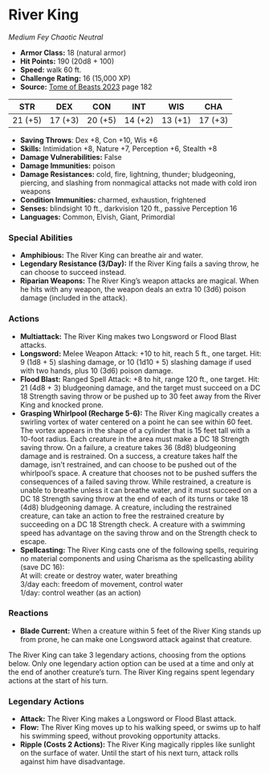 # River King

*Medium* *Fey* *Chaotic Neutral*

- **Armor Class:** 18 (natural armor)
- **Hit Points:** 190 (20d8 + 100)
- **Speed:** walk 60 ft.
- **Challenge Rating:** 16 (15,000 XP)
- **Source:** [Tome of Beasts 2023](https://koboldpress.com/kpstore/product/tome-of-beasts-1-2023-edition/) page 182

| STR | DEX | CON | INT | WIS | CHA |
| --- | --- | --- | --- | --- | --- |
| 21 (+5) | 17 (+3) | 20 (+5) | 14 (+2) | 13 (+1) | 17 (+3) |

- **Saving Throws**: Dex +8, Con +10, Wis +6
- **Skills:** Intimidation +8, Nature +7, Perception +6, Stealth +8
- **Damage Vulnerabilities:** False
- **Damage Immunities:** poison
- **Damage Resistances:** cold, fire, lightning, thunder; bludgeoning, piercing, and slashing from nonmagical attacks not made with cold iron weapons
- **Condition Immunities:** charmed, exhaustion, frightened
- **Senses:** blindsight 10 ft., darkvision 120 ft., passive Perception 16
- **Languages:** Common, Elvish, Giant, Primordial

### Special Abilities

- **Amphibious:** The River King can breathe air and water.
- **Legendary Resistance (3/Day):** If the River King fails a saving throw, he can choose to succeed instead.
- **Riparian Weapons:** The River King’s weapon attacks are magical. When he hits with any weapon, the weapon deals an extra 10 (3d6) poison damage (included in the attack).

### Actions

- **Multiattack:** The River King makes two Longsword or Flood Blast attacks.
- **Longsword:** Melee Weapon Attack: +10 to hit, reach 5 ft., one target. Hit: 9 (1d8 + 5) slashing damage, or 10 (1d10 + 5) slashing damage if used with two hands, plus 10 (3d6) poison damage.
- **Flood Blast:** Ranged Spell Attack: +8 to hit, range 120 ft., one target. Hit: 21 (4d8 + 3) bludgeoning damage, and the target must succeed on a DC 18 Strength saving throw or be pushed up to 30 feet away from the River King and knocked prone.
- **Grasping Whirlpool (Recharge 5-6):** The River King magically creates a swirling vortex of water centered on a point he can see within 60 feet. The vortex appears in the shape of a cylinder that is 15 feet tall with a 10-foot radius. Each creature in the area must make a DC 18 Strength saving throw. On a failure, a creature takes 36 (8d8) bludgeoning damage and is restrained. On a success, a creature takes half the damage, isn’t restrained, and can choose to be pushed out of the whirlpool’s space. A creature that chooses not to be pushed suffers the consequences of a failed saving throw. While restrained, a creature is unable to breathe unless it can breathe water, and it must succeed on a DC 18 Strength saving throw at the end of each of its turns or take 18 (4d8) bludgeoning damage. A creature, including the restrained creature, can take an action to free the restrained creature by succeeding on a DC 18 Strength check. A creature with a swimming speed has advantage on the saving throw and on the Strength check to escape.
- **Spellcasting:** The River King casts one of the following spells, requiring no material components and using Charisma as the spellcasting ability (save DC 16):<br>At will: create or destroy water, water breathing<br>3/day each: freedom of movement, control water<br>1/day: control weather (as an action)

### Reactions

- **Blade Current:** When a creature within 5 feet of the River King stands up from prone, he can make one Longsword attack against that creature.

The River King can take 3 legendary actions, choosing from the options below. Only one legendary action option can be used at a time and only at the end of another creature’s turn. The River King regains spent legendary actions at the start of his turn.

### Legendary Actions

- **Attack:** The River King makes a Longsword or Flood Blast attack.
- **Flow:** The River King moves up to his walking speed, or swims up to half his swimming speed, without provoking opportunity attacks.
- **Ripple (Costs 2 Actions):** The River King magically ripples like sunlight on the surface of water. Until the start of his next turn, attack rolls against him have disadvantage.
